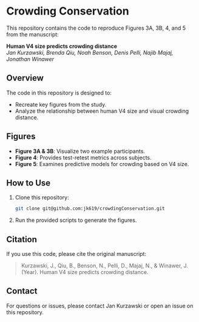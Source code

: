 # Crowding Conservation

This repository contains the code to reproduce Figures 3A, 3B, 4, and 5 from the manuscript:

**Human V4 size predicts crowding distance**\
*Jan Kurzawski, Brenda Qiu, Noah Benson, Denis Pelli, Najib Majaj, Jonathan Winawer*

## Overview

The code in this repository is designed to:

- Recreate key figures from the study.
- Analyze the relationship between human V4 size and visual crowding distance.

## Figures

- **Figure 3A & 3B**: Visualize two example participants.
- **Figure 4**: Provides test-retest metrics across subjects.
- **Figure 5**: Examines predictive models for crowding based on V4 size.

## How to Use

1. Clone this repository:
   ```bash
   git clone git@github.com:jk619/crowdingConservation.git
   ```
2. Run the provided scripts to generate the figures.

## Citation

If you use this code, please cite the original manuscript:

> Kurzawski, J., Qiu, B., Benson, N., Pelli, D., Majaj, N., & Winawer, J. (Year). Human V4 size predicts crowding distance.

## Contact

For questions or issues, please contact Jan Kurzawski or open an issue on this repository.


